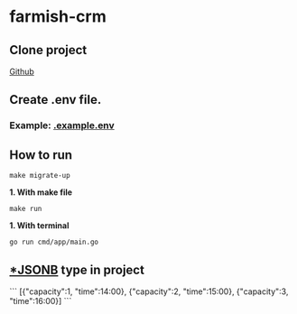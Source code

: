 # farmish-crm


<h2>Clone project</h2>
<a href="https://github.com/dostonshernazarov/farm-competition">Github</a>

<h2>Create .env file. </h2>
<h3>Example: <a href="./.env">.example.env</a> </h3>

<h2>How to run</h2>

```
make migrate-up
```

**1. With make file** <br>

```
make run
```

**1. With terminal** <br>

```
go run cmd/app/main.go
```

<h2><a href="https://www.postgresql.org/docs/current/datatype-json.html">*JSONB</a> type in project</h2>
```
[{"capacity":1, "time":14:00}, {"capacity":2, "time":15:00}, {"capacity":3, "time":16:00}]
```



